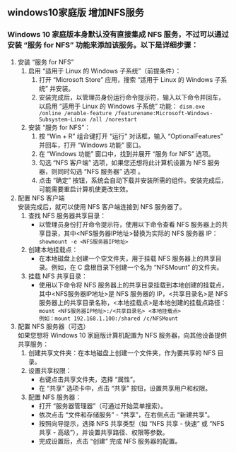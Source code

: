 ## windows10家庭版 增加NFS服务  
### Windows 10 家庭版本身默认没有直接集成 NFS 服务，不过可以通过安装 “服务 for NFS” 功能来添加该服务。以下是详细步骤：  
1. 安装 “服务 for NFS”
	1. 启用 “适用于 Linux 的 Windows 子系统”（前提条件）：
		1. 打开 “Microsoft Store” 应用，搜索 “适用于 Linux 的 Windows 子系统” 并安装。
		1. 安装完成后，以管理员身份运行命令提示符，输入以下命令并回车，以启用 “适用于 Linux 的 Windows 子系统” 功能：
			`dism.exe /online /enable-feature /featurename:Microsoft-Windows-Subsystem-Linux /all /norestart`	
	1. 安装 “服务 for NFS”：
		1. 按 “Win + R” 组合键打开 “运行” 对话框，输入 “OptionalFeatures” 并回车，打开 “Windows 功能” 窗口。
		1. 在 “Windows 功能” 窗口中，找到并展开 “服务 for NFS” 选项。
		1. 勾选 “NFS 客户端” 选项，如果您还想将此计算机设置为 NFS 服务器，则同时勾选 “NFS 服务器” 选项 。
		1. 点击 “确定” 按钮，系统会自动下载并安装所需的组件。安装完成后，可能需要重启计算机使更改生效。
1. 配置 NFS 客户端  
安装完成后，就可以使用 NFS 客户端连接到 NFS 服务器了。
	1. 查找 NFS 服务器共享目录：
		- 以管理员身份打开命令提示符，使用以下命令查看 NFS 服务器上的共享目录，其中<NFS服务器IP地址>替换为实际的 NFS 服务器 IP：  
			`showmount -e <NFS服务器IP地址>`
	1. 创建本地挂载点：
		- 在本地磁盘上创建一个空文件夹，用于挂载 NFS 服务器上的共享目录。例如，在 C 盘根目录下创建一个名为 “NFSMount” 的文件夹。
	3. 挂载 NFS 共享目录：
		- 使用以下命令将 NFS 服务器上的共享目录挂载到本地创建的挂载点，其中<NFS服务器IP地址>是 NFS 服务器的 IP，<共享目录名>是 NFS 服务器上的共享目录名称，<本地挂载点>是本地创建的挂载点路径：  
			`mount <NFS服务器IP地址>:/<共享目录名> <本地挂载点>`    
			`例如：mount 192.168.1.100:/shared /c/NFSMount`
1. 配置 NFS 服务器（可选）  
如果您想将 Windows 10 家庭版计算机配置为 NFS 服务器，向其他设备提供共享服务：
	1. 创建共享文件夹：在本地磁盘上创建一个文件夹，作为要共享的 NFS 目录。
	1. 设置共享权限：
		- 右键点击共享文件夹，选择 “属性”。
		- 在 “共享” 选项卡中，点击 “共享” 按钮，设置共享用户和权限。
	1. 配置 NFS 服务器：
		- 打开 “服务器管理器”（可通过开始菜单搜索）。
		- 依次点击 “文件和存储服务” - “共享”，在右侧点击 “新建共享”。
		- 按照向导提示，选择 NFS 共享类型（如 “NFS 共享 - 快速” 或 “NFS 共享 - 高级”），并设置共享路径、权限等参数。
		- 完成设置后，点击 “创建” 完成 NFS 服务器的配置。
